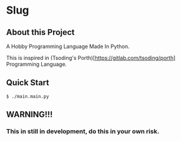 # Slug

## About this Project
A Hobby Programming Language Made In Python.

This is inspired in (Tsoding's Porth)[https://gitlab.com/tsoding/porth] Programming Language.

## Quick Start
```console
$ ./main.main.py
```
## WARNING!!!
### This in still in development, do this in your own risk.
